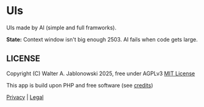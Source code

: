 # UIs

UIs made by AI (simple and full framworks).

**State:** Context window isn't big enough 2503. AI fails when code gets large.

LICENSE
----------------------------------------------------------

Copyright (C) Walter A. Jablonowski 2025, free under AGPLv3 [MIT License](LICENSE)

This app is build upon PHP and free software (see [credits](misc/credits.md))

[Privacy](https://walter-a-jablonowski.github.io/privacy.html) | [Legal](https://walter-a-jablonowski.github.io/imprint.html)
